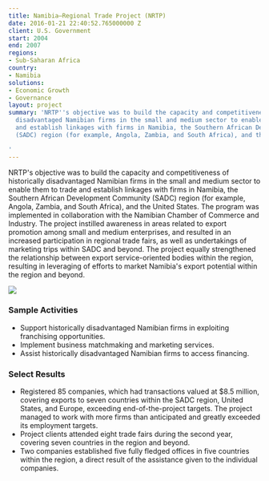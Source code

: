 ```yaml
---
title: Namibia—Regional Trade Project (NRTP)
date: 2016-01-21 22:40:52.765000000 Z
client: U.S. Government
start: 2004
end: 2007
regions:
- Sub-Saharan Africa
country:
- Namibia
solutions:
- Economic Growth
- Governance
layout: project
summary: 'NRTP''s objective was to build the capacity and competitiveness of historically
  disadvantaged Namibian firms in the small and medium sector to enable them to trade
  and establish linkages with firms in Namibia, the Southern African Development Community
  (SADC) region (for example, Angola, Zambia, and South Africa), and the United States.

'
---
```


NRTP's objective was to build the capacity and competitiveness of historically disadvantaged Namibian firms in the small and medium sector to enable them to trade and establish linkages with firms in Namibia, the Southern African Development Community (SADC) region (for example, Angola, Zambia, and South Africa), and the United States. The program was implemented in collaboration with the Namibian Chamber of Commerce and Industry. The project instilled awareness in areas related to export promotion among small and medium enterprises, and resulted in an increased participation in regional trade fairs, as well as undertakings of marketing trips within SADC and beyond. The project equally strengthened the relationship between export service-oriented bodies within the region, resulting in leveraging of efforts to market Namibia's export potential within the region and beyond.

![][1]

###  Sample Activities

* Support historically disadvantaged Namibian firms in exploiting franchising opportunities.
* Implement business matchmaking and marketing services.
* Assist historically disadvantaged Namibian firms to access financing.

###  Select Results

* Registered 85 companies, which had transactions valued at $8.5 million, covering exports to seven countries within the SADC region, United States, and Europe, exceeding end-of-the-project targets. The project managed to work with more firms than anticipated and greatly exceeded its employment targets.
* Project clients attended eight trade fairs during the second year, covering seven countries in the region and beyond.
* Two companies established five fully fledged offices in five countries within the region, a direct result of the assistance given to the individual companies.

[1]: https://assetify-dai.com/projects/namibia_0.jpg

